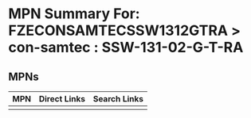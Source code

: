 



# MPN Summary For: FZECONSAMTECSSW1312GTRA > con-samtec : SSW-131-02-G-T-RA

## MPNs
  

|MPN|Direct Links|Search Links|
| :--- | :--- | :--- |
||||
